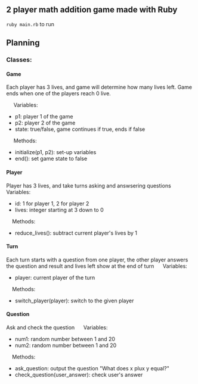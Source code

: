 ## 2 player math addition game made with Ruby

`ruby main.rb` to run 

## Planning

### Classes:
  #### Game
  Each player has 3 lives, and game will determine how many lives left. Game ends when one of the players reach 0 live.

  &nbsp;&nbsp;&nbsp;&nbsp; Variables:

  - p1: player 1 of the game
  - p2: player 2 of the game
  - state: true/false, game continues if true, ends if false

  &nbsp;&nbsp;&nbsp;&nbsp; Methods:
  - initialize(p1, p2): set-up variables
  - end(): set game state to false

  #### Player
  Player has 3 lives, and take turns asking and answsering questions
  &nbsp;&nbsp;&nbsp;&nbsp; Variables:
  - id: 1 for player 1, 2 for player 2
  - lives: integer starting at 3 down to 0

  &nbsp;&nbsp;&nbsp;&nbsp;Methods:
  - reduce_lives(): subtract current player's lives by 1

  #### Turn
  Each turn starts with a question from one player, the other player answers the question and result and lives left show at the end of turn
  &nbsp;&nbsp;&nbsp;&nbsp; Variables:
  - player: current player of the turn

  &nbsp;&nbsp;&nbsp;&nbsp;Methods:
  - switch_player(player): switch to the given player

  #### Question
  Ask and check the question
  &nbsp;&nbsp;&nbsp;&nbsp; Variables:
  - num1: random number between 1 and 20
  - num2: random number between 1 and 20

  &nbsp;&nbsp;&nbsp;&nbsp;Methods:
  - ask_question: output the question "What does x plux y equal?"
  - check_question(user_answer): check user's answer